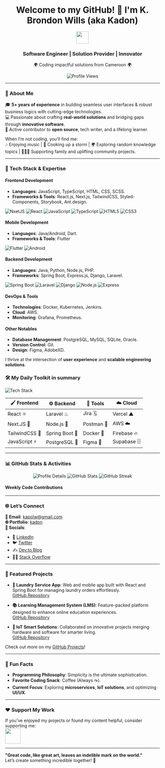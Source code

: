 
<h1 align="center"> 
Welcome to my GitHub! 👋 I'm K. Brondon Wills (aka Kadon) 
</h1>

<div align="center">
  <img src="https://media.giphy.com/media/hvRJCLFzcasrR4ia7z/giphy.gif" width="40"> 
  <h3>Software Engineer | Solution Provider | Innovator</h3>
  <p>🌍 Coding impactful solutions from Cameroon 🌍</p>
  <img src="https://komarev.com/ghpvc/?username=kadonwills&label=Profile%20Views&color=3838F0&style=for-the-badge" alt="Profile Views">
</div>

---

### 🌟 About Me 

🎓 **5+ years of experience** in building seamless user interfaces & robust business logics with cutting-edge technologies.  
💻 Passionate about crafting **real-world solutions** and bridging gaps through **innovative software**.  
📝 Active contributor to **open source**, tech writer, and a lifelong learner.  

When I’m not coding, you’ll find me:  
🎶 Enjoying music | 🍳 Cooking up a storm | 🌍 Exploring random knowledge topics | 👨‍👩‍👧 Supporting family and uplifting community projects.

---

### 🚀 Tech Stack & Expertise

#### **Frontend Development**
- **Languages**: JavaScript, TypeScript, HTML, CSS, SCSS.
- **Frameworks & Tools**: React.js, Next.js, TailwindCSS, Styled-Components, Storybook, Ant.design.

 ![NxetJS](https://img.shields.io/badge/-Next-black?logo=nextdotjs&logoColor=white&style=flat)
 ![React](https://img.shields.io/badge/-React-61DAFB?logo=react&logoColor=black&style=flat)
 ![JavaScript](https://img.shields.io/badge/-JavaScript-F7DF1E?logo=javascript&logoColor=black&style=flat)
 ![TypeScript](https://img.shields.io/badge/-TypeScript-007ACC?logo=typescript&logoColor=white&style=flat)
![HTML5](https://img.shields.io/badge/-HTML5-E34F26?logo=html5&logoColor=white&style=flat)
![CSS3](https://img.shields.io/badge/-CSS3-1572B6?logo=css3&logoColor=white&style=flat)


#### **Mobile Development**
- **Languages**: Java/Android, Dart.
- **Frameworks & Tools**: Flutter

![Flutter](https://img.shields.io/badge/-flutter-blue?logo=Flutter&logoColor=white&style=flat)
![Android](https://img.shields.io/badge/-android-default?logo=android&logoColor=white&style=flat)


#### **Backend Development**
- **Languages**: Java, Python, Node.js, PHP.
- **Frameworks**: Spring Boot, Express.js, Django, Laravel.

![Spring Boot](https://img.shields.io/badge/-Spring%20Boot-6DB33F?logo=springboot&logoColor=white&style=flat)
![Laravel](https://img.shields.io/badge/-Laravel-red?logo=laravel&logoColor=white&style=flat)
![Django](https://img.shields.io/badge/-django-blue?logo=django&logoColor=white&style=flat)
![Node.js](https://img.shields.io/badge/-Node.js-339933?logo=nodedotjs&logoColor=white&style=flat)
![Express](https://img.shields.io/badge/-Express-yellow?logo=express&logoColor=black&style=flat)


#### **DevOps & Tools**
- **Technologies**: Docker, Kubernetes, Jenkins.
- **Cloud**: AWS.
- **Monitoring**: Grafana, Prometheus.

#### **Other Notables**
- **Database Management**: PostgreSQL, MySQL, SQLite, Oracle.
- **Version Control**: Git.
- **Design**: Figma, AdobeXD.

I thrive at the intersection of **user experience** and **scalable engineering solutions**.

### 🛠️ My Daily Toolkit in summary
<img src="https://skillicons.dev/icons?i=js,ts,react,nextjs,tailwind,java,spring,flutter,docker,kubernetes,postgres,linux,git,github,vscode,vercel,firebase,figma,laravel,androidstudio,aws,postman,pnpm,dart" alt="Tech Stack" />

| 🖌 **Frontend**  | ⚙️ **Backend**      | 🚀 **Tools**     | ☁️ **Cloud**      |
|-------------------|--------------------|------------------|------------------|
| React ⚛️         | Laravel  ♨    | Jira 🗓        | Vercel ▲            |
| Next.JS 🚀         | Node.js 🌲        | Postman 🐙          | AWS ☁️           |
| TailwindCSS 🎨    | Spring Boot 🍃     | Docker 🐳       | Firebase 🔥      |
| JavaScript ⚡      | PostgreSQL 🐘      | Figma 🎨       |  Supabase 🗄️       |



---

### 📊 GitHub Stats & Activities

<p align="center">
  <img src="https://github-profile-summary-cards.vercel.app/api/cards/profile-details?username=kadonwills&theme=radical" alt="Profile Details">
  <img src="https://github-readme-stats.vercel.app/api?username=kadonwills&show_icons=true&theme=radical" alt="GitHub Stats">
  <img src="https://github-readme-streak-stats.herokuapp.com/?user=kadonwills&theme=radical" alt="GitHub Streak">
</p>

#### **Weekly Code Contributions**
<!--START_SECTION:waka-->
<!--END_SECTION:waka-->

---

### 🌐 Let’s Connect

**📧 Email**: [kapolw@gmail.com](mailto:kapolw@gmail.com)  
**🌐 Portfolio**: [kadon](https://www.dinovix.com?ref=kadon's20%github)  
**📱 Socials**:  
- 💼 [LinkedIn](https://linkedin.com/in/kadon)
- 🐦 [Twitter](https://x.com/kadonwills1)
- ✍️ [Dev.to Blog](https://dev.to/kadonwills)  
- 👨‍💻 [Stack Overflow](https://stackoverflow.com/users/11230859/kadon)

---

### 📁 Featured Projects

- **🧺 Laundry Service App**: Web and mobile app built with React and Spring Boot for managing laundry orders effortlessly.  
  [GitHub Repository](https://github.com/dinovix)

- **📚 Learning Management System (LMS)**: Feature-packed platform designed to enhance online education experiences.  
  [GitHub Repository](https://github.com/dinovix)

- **🔗 IoT Smart Solutions**: Collaborated on innovative projects merging hardware and software for smarter living.  
  [GitHub Repository](https://github.com/dinovix)

Check out more on my [GitHub Projects](https://github.com/KadonWills)!

---

### 🎯 Fun Facts

- **Programming Philosophy**: Simplicity is the ultimate sophistication.  
- **Favorite Coding Snack**: Coffee (Always ☕).  
- **Current Focus**: Exploring **microservices**, **IoT solutions**, and optimizing **UI/UX**.

---

### ❤️ Support My Work

If you’ve enjoyed my projects or found my content helpful, consider supporting me:  
<a href="https://www.buymeacoffee.com/kadon"><img src="https://cdn.buymeacoffee.com/buttons/v2/default-yellow.png" height="50"></a>

---

**"Great code, like great art, leaves an indelible mark on the world."**  
Let’s create something incredible together! 🌟
